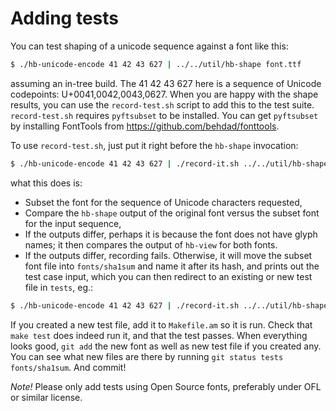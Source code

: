 Adding tests
============

You can test shaping of a unicode sequence against a font like this:
```sh
$ ./hb-unicode-encode 41 42 43 627 | ../../util/hb-shape font.ttf
```
assuming an in-tree build.  The 41 42 43 627 here is a sequence of
Unicode codepoints: U+0041,0042,0043,0627.  When you are happy with
the shape results, you can use the `record-test.sh` script to add
this to the test suite.  `record-test.sh` requires `pyftsubset` to
be installed.  You can get `pyftsubset` by installing
FontTools from <https://github.com/behdad/fonttools>.

To use `record-test.sh`, just put it right before the `hb-shape` invocation:
```sh
$ ./hb-unicode-encode 41 42 43 627 | ./record-it.sh ../../util/hb-shape font.ttf
```
what this does is:
  * Subset the font for the sequence of Unicode characters requested,
  * Compare the `hb-shape` output of the original font versus the subset
    font for the input sequence,
  * If the outputs differ, perhaps it is because the font does not have
    glyph names; it then compares the output of `hb-view` for both fonts.
  * If the outputs differ, recording fails.  Otherwise, it will move the
    subset font file into `fonts/sha1sum` and name it after its hash,
    and prints out the test case input, which you can then redirect to
    an existing or new test file in `tests`, eg.:
```sh
$ ./hb-unicode-encode 41 42 43 627 | ./record-it.sh ../../util/hb-shape font.ttf >> tests/test-name.test
```

If you created a new test file, add it to `Makefile.am` so it is run.
Check that `make test` does indeed run it, and that the test passes.
When everything looks good, `git add` the new font as well as new
test file if you created any.  You can see what new files are there
by running `git status tests fonts/sha1sum`.  And commit!

*Note!*  Please only add tests using Open Source fonts, preferably under
OFL or similar license.

